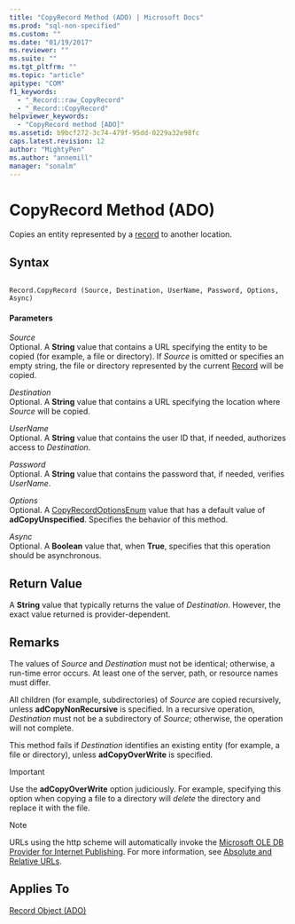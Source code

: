 ```yaml
---
title: "CopyRecord Method (ADO) | Microsoft Docs"
ms.prod: "sql-non-specified"
ms.custom: ""
ms.date: "01/19/2017"
ms.reviewer: ""
ms.suite: ""
ms.tgt_pltfrm: ""
ms.topic: "article"
apitype: "COM"
f1_keywords: 
  - "_Record::raw_CopyRecord"
  - "_Record::CopyRecord"
helpviewer_keywords: 
  - "CopyRecord method [ADO]"
ms.assetid: b9bcf272-3c74-479f-95dd-0229a32e98fc
caps.latest.revision: 12
author: "MightyPen"
ms.author: "annemill"
manager: "sonalm"
---
```

# CopyRecord Method (ADO)
Copies an entity represented by a [record](../../../ado/reference/ado-api/record-object-ado.md) to another location.  
  
## Syntax  
  
```  
  
Record.CopyRecord (Source, Destination, UserName, Password, Options, Async)  
```  
  
#### Parameters  
 *Source*  
 Optional. A **String** value that contains a URL specifying the entity to be copied (for example, a file or directory). If *Source* is omitted or specifies an empty string, the file or directory represented by the current [Record](../../../ado/reference/ado-api/record-object-ado.md) will be copied.  
  
 *Destination*  
 Optional. A **String** value that contains a URL specifying the location where *Source* will be copied.  
  
 *UserName*  
 Optional. A **String** value that contains the user ID that, if needed, authorizes access to *Destination*.  
  
 *Password*  
 Optional. A **String** value that contains the password that, if needed, verifies *UserName*.  
  
 *Options*  
 Optional. A [CopyRecordOptionsEnum](../../../ado/reference/ado-api/copyrecordoptionsenum.md) value that has a default value of **adCopyUnspecified**. Specifies the behavior of this method.  
  
 *Async*  
 Optional. A **Boolean** value that, when **True**, specifies that this operation should be asynchronous.  
  
## Return Value  
 A **String** value that typically returns the value of *Destination*. However, the exact value returned is provider-dependent.  
  
## Remarks  
 The values of *Source* and *Destination* must not be identical; otherwise, a run-time error occurs. At least one of the server, path, or resource names must differ.  
  
 All children (for example, subdirectories) of *Source* are copied recursively, unless **adCopyNonRecursive** is specified. In a recursive operation, *Destination* must not be a subdirectory of *Source*; otherwise, the operation will not complete.  
  
 This method fails if *Destination* identifies an existing entity (for example, a file or directory), unless **adCopyOverWrite** is specified.  
  
> [!IMPORTANT]
>  Use the **adCopyOverWrite** option judiciously. For example, specifying this option when copying a file to a directory will *delete* the directory and replace it with the file.  
  
> [!NOTE]
>  URLs using the http scheme will automatically invoke the [Microsoft OLE DB Provider for Internet Publishing](../../../ado/guide/appendixes/microsoft-ole-db-provider-for-internet-publishing.md). For more information, see [Absolute and Relative URLs](../../../ado/guide/data/absolute-and-relative-urls.md).  
  
## Applies To  
 [Record Object (ADO)](../../../ado/reference/ado-api/record-object-ado.md)